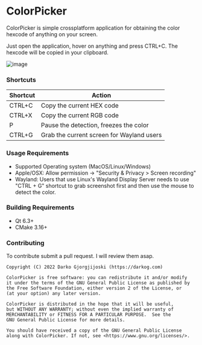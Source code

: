 # ColorPicker

ColorPicker is simple crossplatform application for obtaining the color hexcode of anything on your screen.

Just open the application, hover on anything and press CTRL+C. The hexcode will be copied in your clipboard.

![image](https://user-images.githubusercontent.com/5760249/188268716-6d6cddd7-06ff-4d70-a978-100fdaa01437.png)

### Shortcuts

| Shortcut | Action                                     |
|-----------|-------------------------------------------|
| CTRL+C    | Copy the current HEX code                 |
| CTRL+X    | Copy the current RGB code                 |
| P         | Pause the detection, freezes the color    |
| CTRL+G    | Grab the current screen for Wayland users |


### Usage Requirements

- Supported Operating system (MacOS/Linux/Windows)
- Apple/OSX: Allow permission -> "Security & Privacy > Screen recording"
- Wayland: Users that use Linux's Wayland Display Server needs to use "CTRL + G" shortcut to grab screenshot first and then use the mouse to detect the color.

### Building Requirements

- Qt 6.3+
- CMake 3.16+

### Contributing

To contribute submit a pull request. I will review them asap.

```
Copyright (C) 2022 Darko Gjorgjijoski (https://darkog.com)

ColorPicker is free software: you can redistribute it and/or modify
it under the terms of the GNU General Public License as published by
the Free Software Foundation, either version 2 of the License, or
(at your option) any later version.

ColorPicker is distributed in the hope that it will be useful,
but WITHOUT ANY WARRANTY; without even the implied warranty of
MERCHANTABILITY or FITNESS FOR A PARTICULAR PURPOSE.  See the
GNU General Public License for more details.

You should have received a copy of the GNU General Public License
along with ColorPicker. If not, see <https://www.gnu.org/licenses/>.
```
